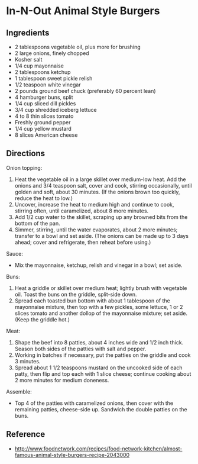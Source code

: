 # In-N-Out Animal Style Burgers

## Ingredients

* 2 tablespoons vegetable oil, plus more for brushing
* 2 large onions, finely chopped
* Kosher salt
* 1/4 cup mayonnaise
* 2 tablespoons ketchup
* 1 tablespoon sweet pickle relish
* 1/2 teaspoon white vinegar
* 2 pounds ground beef chuck (preferably 60 percent lean)
* 4 hamburger buns, split
* 1/4 cup sliced dill pickles
* 3/4 cup shredded iceberg lettuce
* 4 to 8 thin slices tomato
* Freshly ground pepper
* 1/4 cup yellow mustard
* 8 slices American cheese

## Directions

Onion topping:

1. Heat the vegetable oil in a large skillet over medium-low heat. Add the onions and 3/4 teaspoon salt, cover and cook, stirring occasionally, until golden and soft, about 30 minutes. (If the onions brown too quickly, reduce the heat to low.)
2. Uncover, increase the heat to medium high and continue to cook, stirring often, until caramelized, about 8 more minutes.
3. Add 1/2 cup water to the skillet, scraping up any browned bits from the bottom of the pan.
4. Simmer, stirring, until the water evaporates, about 2 more minutes; transfer to a bowl and set aside. (The onions can be made up to 3 days ahead; cover and refrigerate, then reheat before using.)

Sauce:

* Mix the mayonnaise, ketchup, relish and vinegar in a bowl; set aside.

Buns:

1. Heat a griddle or skillet over medium heat; lightly brush with vegetable oil. Toast the buns on the griddle, split-side down.
2. Spread each toasted bun bottom with about 1 tablespoon of the mayonnaise mixture, then top with a few pickles, some lettuce, 1 or 2 slices tomato and another dollop of the mayonnaise mixture; set aside. (Keep the griddle hot.)

Meat:

1. Shape the beef into 8 patties, about 4 inches wide and 1/2 inch thick. Season both sides of the patties with salt and pepper.
2. Working in batches if necessary, put the patties on the griddle and cook 3 minutes.
3. Spread about 1 1/2 teaspoons mustard on the uncooked side of each patty, then flip and top each with 1 slice cheese; continue cooking about 2 more minutes for medium doneness.

Assemble:

* Top 4 of the patties with caramelized onions, then cover with the remaining patties, cheese-side up. Sandwich the double patties on the buns.

## Reference

* <http://www.foodnetwork.com/recipes/food-network-kitchen/almost-famous-animal-style-burgers-recipe-2043000>
